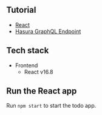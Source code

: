 Tutorial
--------

- [React](https://hasura.io/learn/graphql/react/introduction)
- [Hasura GraphQL Endpoint](https://hasura.io/learn/graphql)

Tech stack
----------

- Frontend
    - React v16.8

Run the React app
-----------------

Run `npm start` to start the todo app.
